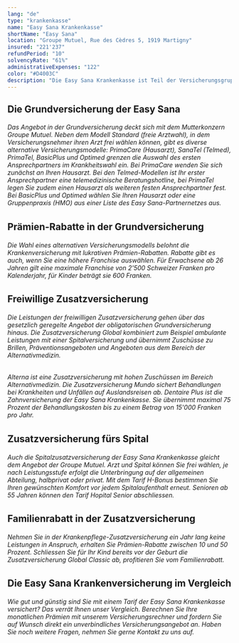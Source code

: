 ```yaml
---
lang: "de"
type: "krankenkasse"
name: "Easy Sana Krankenkasse"
shortName: "Easy Sana"
location: "Groupe Mutuel, Rue des Cèdres 5, 1919 Martigny"
insured: "221'237"
refundPeriod: "10"
solvencyRate: "61%"
administrativeExpenses: "122"
color: "#D4003C"
description: "Die Easy Sana Krankenkasse ist Teil der Versicherungsgruppe Groupe Mutuel und gehört mit rund 200'000 Versicherungsnehmern zu den 15 grössten Krankenversicherern in der Schweiz. Abhängig von Kanton bietet die Krankenversicherung sehr günstige Tarife, vor allem die alternativen Modelle der Grundversicherung können durch geringe Prämien überzeugen. Bei uns können Sie die Krankenkasse im Vergleich mit anderen Anbietern genauer kennen lernen."
---
```


## Die Grundversicherung der Easy Sana

###### Das Angebot in der Grundversicherung deckt sich mit dem Mutterkonzern Groupe Mutuel. Neben dem Modell Standard (freie Arztwahl), in dem Versicherungsnehmer ihren Arzt frei wählen können, gibt es diverse alternative Versicherungsmodelle: PrimaCare (Hausarzt), SanaTel (Telmed), PrimaTel, BasicPlus und Optimed grenzen die Auswahl des ersten Ansprechpartners im Krankheitswahl ein. Bei PrimaCare wenden Sie sich zunächst an Ihren Hausarzt. Bei den Telmed-Modellen ist Ihr erster Ansprechpartner eine telemedizinische Beratungshotline, bei PrimaTel legen Sie zudem einen Hausarzt als weiteren festen Ansprechpartner fest. Bei BasicPlus und Optimed wählen Sie Ihren Hausarzt oder eine Gruppenpraxis (HMO) aus einer Liste des Easy Sana-Partnernetzes aus.

## Prämien-Rabatte in der Grundversicherung

###### Die Wahl eines alternativen Versicherungsmodells belohnt die Krankenversicherung mit lukrativen Prämien-Rabatten. Rabatte gibt es auch, wenn Sie eine höhere Franchise auswählen. Für Erwachsene ab 26 Jahren gilt eine maximale Franchise von 2'500 Schweizer Franken pro Kalenderjahr, für Kinder beträgt sie 600 Franken.

## Freiwillige Zusatzversicherung

###### Die Leistungen der freiwilligen Zusatzversicherung gehen über das gesetzlich geregelte Angebot der obligatorischen Grundversicherung hinaus. Die Zusatzversicherung Global kombiniert zum Beispiel ambulante Leistungen mit einer Spitalversicherung und übernimmt Zuschüsse zu Brillen, Präventionsangeboten und Angeboten aus dem Bereich der Alternativmedizin.

###### Alterna ist eine Zusatzversicherung mit hohen Zuschüssen im Bereich Alternativmedizin. Die Zusatzversicherung Mundo sichert Behandlungen bei Krankheiten und Unfällen auf Auslandsreisen ab. Dentaire Plus ist die Zahnversicherung der Easy Sana Krankenkasse. Sie übernimmt maximal 75 Prozent der Behandlungskosten bis zu einem Betrag von 15'000 Franken pro Jahr.

## Zusatzversicherung fürs Spital

###### Auch die Spitalzusatzversicherung der Easy Sana Krankenkasse gleicht dem Angebot der Groupe Mutuel. Arzt und Spital können Sie frei wählen, je nach Leistungsstufe erfolgt die Unterbringung auf der allgemeinen Abteilung, halbprivat oder privat. Mit dem Tarif H-Bonus bestimmen Sie Ihren gewünschten Komfort vor jedem Spitalaufenthalt erneut. Senioren ab 55 Jahren können den Tarif Hopital Senior abschliessen.

## Familienrabatt in der Zusatzversicherung

###### Nehmen Sie in der Krankenpflege-Zusatzversicherung ein Jahr lang keine Leistungen in Anspruch, erhalten Sie Prämien-Rabatte zwischen 10 und 50 Prozent. Schliessen Sie für Ihr Kind bereits vor der Geburt die Zusatzversicherung Global Classic ab, profitieren Sie vom Familienrabatt.

## Die Easy Sana Krankenversicherung im Vergleich

###### Wie gut und günstig sind Sie mit einem Tarif der Easy Sana Krankenkasse versichert? Das verrät Ihnen unser Vergleich. Berechnen Sie Ihre monatlichen Prämien mit unserem Versicherungsrechner und fordern Sie auf Wunsch direkt ein unverbindliches Versicherungsangebot an. Haben Sie noch weitere Fragen, nehmen Sie gerne Kontakt zu uns auf.
